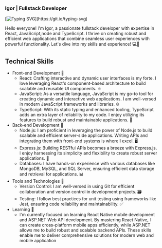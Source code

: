 ### Igor | Fullstack Developer

[![Typing SVG](https://readme-typing-svg.demolab.com?font=Fira+Code&pause=1000&color=A631F7&vCenter=true&width=435&lines=I+enjoy+coding%2C+A+lot+(%E2%95%AF%C2%B0%E2%96%A1%C2%B0)%E2%95%AF%EF%B8%B5+%E2%94%BB%E2%94%81%E2%94%BB+of+time.)](https://git.io/typing-svg)

Hello everyone! I'm Igor, a passionate fullstack developer with expertise in React, JavaScript,node and TypeScript. I thrive on creating robust and efficient web applications that combine seamless user experiences with powerful functionality. Let's dive into my skills and experience! 💻🚀

## Technical Skills
- Front-end Development 📔
  - React: Crafting interactive and dynamic user interfaces is my forte. I love leveraging React's component-based architecture to build scalable and reusable UI components. ⚛️
  - JavaScript: As a versatile language, JavaScript is my go-to tool for creating dynamic and interactive web applications. I am well-versed in modern JavaScript frameworks and libraries. 🌐
  - TypeScript: With its static typing and enhanced tooling, TypeScript adds an extra layer of reliability to my code. I enjoy utilizing its features to build robust and maintainable applications. 🚀
 - Back-end Development 🔴
   - Node.js: I am proficient in leveraging the power of Node.js to build scalable and efficient server-side applications. Writing APIs and integrating them with front-end systems is where I excel. 🖥️
   - Express.js: Building RESTful APIs becomes a breeze with Express.js. I enjoy harnessing its simplicity and flexibility to create robust server applications. 🚀
   - Databases: I have hands-on experience with various databases like MongoDB, MySQL, and SQL Server, ensuring efficient data storage and retrieval for applications. 📊
- Tools and Technologies 🔨
  - Version Control: I am well-versed in using Git for efficient collaboration and version control in development projects. 🗃️
  - Testing: I follow best practices for unit testing using frameworks like Jest, ensuring code reliability and maintainability. ✅
 - Learning 📕
   - I'm currently focused on learning React Native mobile development and ASP.NET Web API development. By mastering React Native, I can create cross-platform mobile apps efficiently, while ASP.NET allows me to build robust and scalable backend APIs. These skills enable me to deliver comprehensive solutions for modern web and mobile application
  
<!--
**Salemlumos/Salemlumos** is a ✨ _special_ ✨ repository because its `README.md` (this file) appears on your GitHub profile.

Here are some ideas to get you started:

- 🔭 I’m currently working on ...
- 🌱 I’m currently learning ...
- 👯 I’m looking to collaborate on ...
- 🤔 I’m looking for help with ...
- 💬 Ask me about ...
- 📫 How to reach me: ...
- 😄 Pronouns: ...
- ⚡ Fun fact: ...
-->
